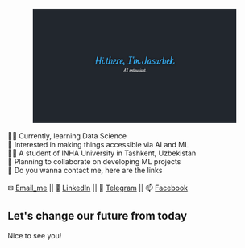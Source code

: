<p align="center"><img width="80%" src="https://github.com/Jasurbek16/Jasurbek16/blob/main/Let's%20build%20the%20future%20today....png" alt="a picture that has the name Jasurbek Mamurov which has been written on it"/></p>

 👨‍💻 Currently, learning Data Science <br>
 🤖 Interested in making things accessible via AI and ML <br>
 🧑‍🎓 A student of INHA University in Tashkent, Uzbekistan <br>
 🤝 Planning to collaborate on developing ML projects <br>
 📲 Do you wanna contact me, here are the links <br><br>
✉ [Email_me](mailto:jascinmamurov7@gmail.com) || 📱 [LinkedIn](https://www.linkedin.com/in/jmamurov) || 📮 [Telegram](https://t.me/Jasurbek16) || 📫 [Facebook](https://www.facebook.com/mamurov.jasurbek)

## Let's change our future from today
Nice to see you!
